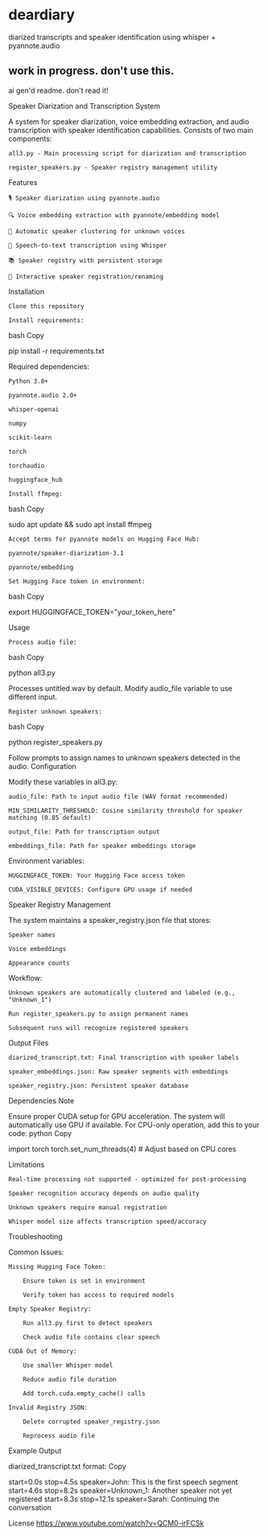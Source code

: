 # deardiary
diarized transcripts and speaker identification using whisper + pyannote.audio 
## work in progress. don't use this. 

ai gen'd readme. don't read it!

Speaker Diarization and Transcription System

A system for speaker diarization, voice embedding extraction, and audio transcription with speaker identification capabilities. Consists of two main components:

    all3.py - Main processing script for diarization and transcription

    register_speakers.py - Speaker registry management utility

Features

    🎙️ Speaker diarization using pyannote.audio

    🔍 Voice embedding extraction with pyannote/embedding model

    🤖 Automatic speaker clustering for unknown voices

    📝 Speech-to-text transcription using Whisper

    📚 Speaker registry with persistent storage

    👥 Interactive speaker registration/renaming

Installation

    Clone this repository

    Install requirements:

bash
Copy

pip install -r requirements.txt

Required dependencies:

    Python 3.8+

    pyannote.audio 2.0+

    whisper-openai

    numpy

    scikit-learn

    torch

    torchaudio

    huggingface_hub

    Install ffmpeg:

bash
Copy

sudo apt update && sudo apt install ffmpeg

    Accept terms for pyannote models on Hugging Face Hub:

    pyannote/speaker-diarization-3.1

    pyannote/embedding

    Set Hugging Face token in environment:

bash
Copy

export HUGGINGFACE_TOKEN="your_token_here"

Usage

    Process audio file:

bash
Copy

python all3.py

Processes untitled.wav by default. Modify audio_file variable to use different input.

    Register unknown speakers:

bash
Copy

python register_speakers.py

Follow prompts to assign names to unknown speakers detected in the audio.
Configuration

Modify these variables in all3.py:

    audio_file: Path to input audio file (WAV format recommended)

    MIN_SIMILARITY_THRESHOLD: Cosine similarity threshold for speaker matching (0.85 default)

    output_file: Path for transcription output

    embeddings_file: Path for speaker embeddings storage

Environment variables:

    HUGGINGFACE_TOKEN: Your Hugging Face access token

    CUDA_VISIBLE_DEVICES: Configure GPU usage if needed

Speaker Registry Management

The system maintains a speaker_registry.json file that stores:

    Speaker names

    Voice embeddings

    Appearance counts

Workflow:

    Unknown speakers are automatically clustered and labeled (e.g., "Unknown_1")

    Run register_speakers.py to assign permanent names

    Subsequent runs will recognize registered speakers

Output Files

    diarized_transcript.txt: Final transcription with speaker labels

    speaker_embeddings.json: Raw speaker segments with embeddings

    speaker_registry.json: Persistent speaker database

Dependencies Note

Ensure proper CUDA setup for GPU acceleration. The system will automatically use GPU if available. For CPU-only operation, add this to your code:
python
Copy

import torch
torch.set_num_threads(4)  # Adjust based on CPU cores

Limitations

    Real-time processing not supported - optimized for post-processing

    Speaker recognition accuracy depends on audio quality

    Unknown speakers require manual registration

    Whisper model size affects transcription speed/accuracy

Troubleshooting

Common Issues:

    Missing Hugging Face Token:

        Ensure token is set in environment

        Verify token has access to required models

    Empty Speaker Registry:

        Run all3.py first to detect speakers

        Check audio file contains clear speech

    CUDA Out of Memory:

        Use smaller Whisper model

        Reduce audio file duration

        Add torch.cuda.empty_cache() calls

    Invalid Registry JSON:

        Delete corrupted speaker_registry.json

        Reprocess audio file

Example Output

diarized_transcript.txt format:
Copy

start=0.0s stop=4.5s speaker=John: This is the first speech segment
start=4.6s stop=8.2s speaker=Unknown_1: Another speaker not yet registered
start=8.3s stop=12.1s speaker=Sarah: Continuing the conversation

License
https://www.youtube.com/watch?v=QCM0-irFCSk
